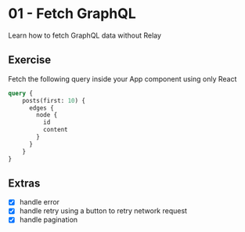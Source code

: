 # 01 - Fetch GraphQL

Learn how to fetch GraphQL data without Relay

## Exercise

Fetch the following query inside your App component using only React

```graphql
query {
    posts(first: 10) {
      edges {
        node {
          id
          content
        }
      }
    }          
}
```

## Extras

- [x] handle error
- [x] handle retry using a button to retry network request
- [x] handle pagination